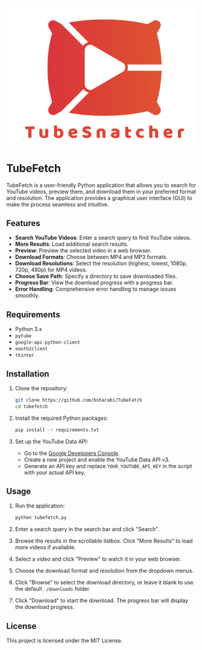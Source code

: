 ![image](logo.png)
# TubeFetch


TubeFetch is a user-friendly Python application that allows you to search for YouTube videos, preview them, and download them in your preferred format and resolution. The application provides a graphical user interface (GUI) to make the process seamless and intuitive.

## Features

- **Search YouTube Videos**: Enter a search query to find YouTube videos.
- **More Results**: Load additional search results.
- **Preview**: Preview the selected video in a web browser.
- **Download Formats**: Choose between MP4 and MP3 formats.
- **Download Resolutions**: Select the resolution (highest, lowest, 1080p, 720p, 480p) for MP4 videos.
- **Choose Save Path**: Specify a directory to save downloaded files.
- **Progress Bar**: View the download progress with a progress bar.
- **Error Handling**: Comprehensive error handling to manage issues smoothly.

## Requirements

- Python 3.x
- `pytube`
- `google-api-python-client`
- `oauth2client`
- `tkinter`

## Installation

1. Clone the repository:
    ```sh
    git clone https://github.com/bsharabi/TubeFatch
    cd tubefetch
    ```

2. Install the required Python packages:
    ```sh
    pip install -r requirements.txt
    ```

3. Set up the YouTube Data API:
    - Go to the [Google Developers Console](https://console.developers.google.com/).
    - Create a new project and enable the YouTube Data API v3.
    - Generate an API key and replace `YOUR_YOUTUBE_API_KEY` in the script with your actual API key.

## Usage

1. Run the application:
    ```sh
    python tubefetch.py
    ```

2. Enter a search query in the search bar and click "Search".

3. Browse the results in the scrollable listbox. Click "More Results" to load more videos if available.

4. Select a video and click "Preview" to watch it in your web browser.

5. Choose the download format and resolution from the dropdown menus.

6. Click "Browse" to select the download directory, or leave it blank to use the default `./downloads` folder.

7. Click "Download" to start the download. The progress bar will display the download progress.

## License

This project is licensed under the MIT License.
